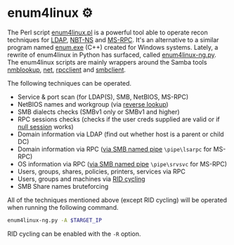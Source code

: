 # enum4linux ⚙️

The Perl script [enum4linux.pl](https://github.com/CiscoCXSecurity/enum4linux) is a powerful tool able to operate recon techniques for [LDAP](ldap.md), [NBT-NS](nbt-ns.md) and [MS-RPC](ms-rpc.md). It's an alternative to a similar program named [enum.exe](https://packetstormsecurity.com/files/download/31882/enum.tar.gz) (C++) created for Windows systems. Lately, a rewrite of enum4linux in Python has surfaced, called [enum4linux-ng.py](https://github.com/cddmp/enum4linux-ng). The enum4linux scripts are mainly wrappers around the Samba tools [nmblookup](https://www.samba.org/samba/docs/current/man-html/nmblookup.1.html), [net](https://www.samba.org/samba/docs/current/man-html/net.8.html), [rpcclient](https://www.samba.org/samba/docs/current/man-html/rpcclient.1.html) and [smbclient](https://www.samba.org/samba/docs/current/man-html/smbclient.1.html).

The following techniques can be operated.

* Service & port scan (for LDAP(S), SMB, NetBIOS, MS-RPC)
* NetBIOS names and workgroup (via [reverse lookup](nbt-ns.md))
* SMB dialects checks (SMBv1 only or SMBv1 and higher)
* RPC sessions checks (checks if the user creds supplied are valid or if [null session](ms-rpc.md#null-sessions) works)
* Domain information via LDAP (find out whether host is a parent or child DC)
* Domain information via RPC ([via SMB named pipe](ms-rpc.md#recon-through-interesting-named-pipes) `\pipe\lsarpc` for MS-RPC)
* OS information via RPC ([via SMB named pipe](ms-rpc.md#recon-through-interesting-named-pipes) `\pipe\srvsvc` for MS-RPC)
* Users, groups, shares, policies, printers, services via RPC
* Users, groups and machines via [RID cycling](ms-rpc.md#rid-cycling)
* SMB Share names bruteforcing

All of the techniques mentioned above (except RID cycling) will be operated when running the following command.

```bash
enum4linux-ng.py -A $TARGET_IP
```

RID cycling can be enabled with the `-R` option.
